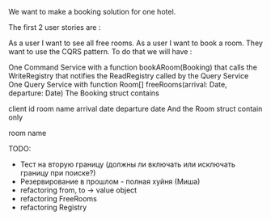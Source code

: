 We want to make a booking solution for one hotel.

The first 2 user stories are :

As a user I want to see all free rooms.
As a user I want to book a room.
They want to use the CQRS pattern. To do that we will have :

One Command Service with a function bookARoom(Booking)
that calls the WriteRegistry
that notifies the ReadRegistry called by the Query Service
One Query Service with function Room[] freeRooms(arrival: Date, departure: Date)
The Booking struct contains

client id
room name
arrival date
departure date
And the Room struct contain only

room name


TODO:
 - Тест на вторую границу (должны ли включать или исключать границу при поиске?)
 - Резервирование в прошлом - полная хуйня (Миша)
 - refactoring from, to -> value object
 - refactoring FreeRooms
 - refactoring Registry